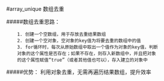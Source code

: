 #array_unique 数组去重

#####数组去重思路：
```
    1. 创建一个空数组，用于存放去重结果数组
    2. 创建一个空对象，空对象的key值为将要去重的数组中的值
    3. for循环时，每次从原始数组中取出一个值作为对象的key值，判断
    对象的这个属性是否存在；如果不存在，则存入新数组中，并且把对象
    的这个属性赋值“true”（或者其他值也可以），存入建立的对象中
```
#####优势： 利用对象去重，无需再遍历结果数组，提升效率
